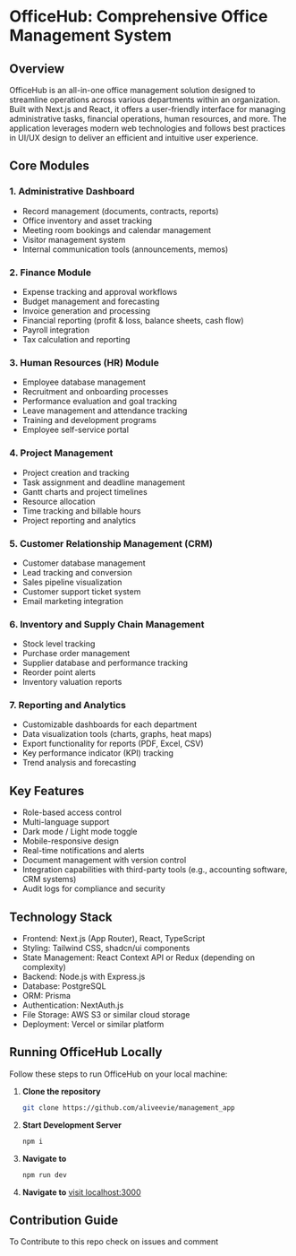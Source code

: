 # OfficeHub: Comprehensive Office Management System

## Overview

OfficeHub is an all-in-one office management solution designed to streamline operations across various departments within an organization. Built with Next.js and React, it offers a user-friendly interface for managing administrative tasks, financial operations, human resources, and more. The application leverages modern web technologies and follows best practices in UI/UX design to deliver an efficient and intuitive user experience.

## Core Modules

### 1. Administrative Dashboard

- Record management (documents, contracts, reports)
- Office inventory and asset tracking
- Meeting room bookings and calendar management
- Visitor management system
- Internal communication tools (announcements, memos)

### 2. Finance Module

- Expense tracking and approval workflows
- Budget management and forecasting
- Invoice generation and processing
- Financial reporting (profit & loss, balance sheets, cash flow)
- Payroll integration
- Tax calculation and reporting

### 3. Human Resources (HR) Module

- Employee database management
- Recruitment and onboarding processes
- Performance evaluation and goal tracking
- Leave management and attendance tracking
- Training and development programs
- Employee self-service portal

### 4. Project Management

- Project creation and tracking
- Task assignment and deadline management
- Gantt charts and project timelines
- Resource allocation
- Time tracking and billable hours
- Project reporting and analytics

### 5. Customer Relationship Management (CRM)

- Customer database management
- Lead tracking and conversion
- Sales pipeline visualization
- Customer support ticket system
- Email marketing integration

### 6. Inventory and Supply Chain Management

- Stock level tracking
- Purchase order management
- Supplier database and performance tracking
- Reorder point alerts
- Inventory valuation reports

### 7. Reporting and Analytics

- Customizable dashboards for each department
- Data visualization tools (charts, graphs, heat maps)
- Export functionality for reports (PDF, Excel, CSV)
- Key performance indicator (KPI) tracking
- Trend analysis and forecasting

## Key Features

- Role-based access control
- Multi-language support
- Dark mode / Light mode toggle
- Mobile-responsive design
- Real-time notifications and alerts
- Document management with version control
- Integration capabilities with third-party tools (e.g., accounting software, CRM systems)
- Audit logs for compliance and security

## Technology Stack

- Frontend: Next.js (App Router), React, TypeScript
- Styling: Tailwind CSS, shadcn/ui components
- State Management: React Context API or Redux (depending on complexity)
- Backend: Node.js with Express.js
- Database: PostgreSQL
- ORM: Prisma
- Authentication: NextAuth.js
- File Storage: AWS S3 or similar cloud storage
- Deployment: Vercel or similar platform

## Running OfficeHub Locally

Follow these steps to run OfficeHub on your local machine:

1. **Clone the repository**
    ```bash
   git clone https://github.com/aliveevie/management_app
2. **Start Development Server**
    ```bash
    npm i
3. **Navigate to**
    ```bash
    npm run dev
4. **Navigate to**
    [visit localhost:3000](http://localhost:3000)


## Contribution Guide
To Contribute to this repo check on issues and comment

